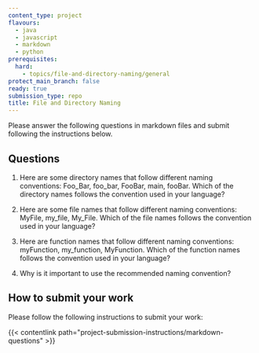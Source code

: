 ```yaml
---
content_type: project
flavours:
  - java
  - javascript
  - markdown
  - python
prerequisites:
  hard:
    - topics/file-and-directory-naming/general
protect_main_branch: false
ready: true
submission_type: repo
title: File and Directory Naming
---
```


Please answer the following questions in markdown files and submit following the instructions below.

## Questions

1. Here are some directory names that follow different naming conventions: Foo_Bar, foo_bar, FooBar, main, fooBar. Which of the directory names follows the convention used in your language?

2. Here are some file names that follow different naming conventions: MyFile, my_file, My_File. Which of the file names follows the convention used in your language?

3. Here are function names that follow different naming conventions: myFunction, my_function, MyFunction. Which of the function names follows the convention used in your language?

4. Why is it important to use the recommended naming convention?

## How to submit your work

Please follow the following instructions to submit your work:

{{< contentlink path="project-submission-instructions/markdown-questions" >}}

